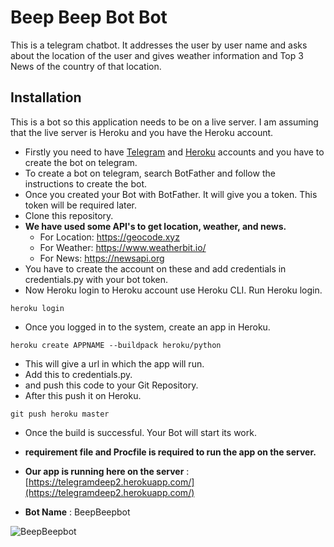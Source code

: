 # Beep Beep Bot Bot

This is a telegram chatbot. It addresses the user by user name and asks about the location of the user and gives weather information and Top 3 News of the country of that location.


## Installation

This is a bot so this application needs to be on a live server. I am assuming that the live server is Heroku and you have the Heroku account. 

* Firstly you need to have [Telegram](https://web.telegram.org/#/login) and [Heroku](https://id.heroku.com/login) accounts and you have to create the bot on telegram.
* To create a bot on telegram, search BotFather and follow the instructions to create the bot.
* Once you created your Bot with BotFather. It will give you a token. This token will be required later.
* Clone this repository.
* **We have used some API's to get location, weather, and news.**
  * For Location: https://geocode.xyz
  * For Weather: https://www.weatherbit.io/
  * For News: https://newsapi.org
* You have to create the account on these and add credentials in credentials.py with your bot token.
* Now Heroku login to Heroku account use Heroku CLI. Run Heroku login.
```
heroku login
```

* Once you logged in to the system, create an app in Heroku.
```
heroku create APPNAME --buildpack heroku/python
```
* This will give a url in which the app will run.
* Add this to credentials.py.
* and push this code to your Git Repository.
* After this push it on Heroku.
```
git push heroku master
```
* Once the build is successful. Your Bot will start its work.
* **requirement file and Procfile is required to run the app on the server.**

* **Our app is running here on the server** :
[https://telegramdeep2.herokuapp.com/](https://telegramdeep2.herokuapp.com/)
* **Bot Name** : BeepBeepbot

![BeepBeepbot](https://i.imgur.com/YWvH0nO.jpg)
